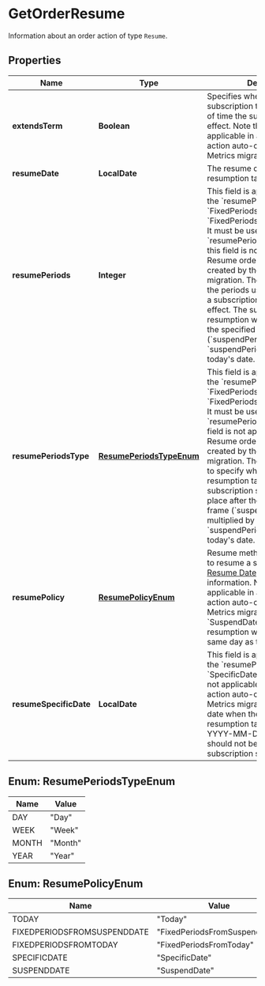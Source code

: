

# GetOrderResume

Information about an order action of type `Resume`. 

## Properties

| Name | Type | Description | Notes |
|------------ | ------------- | ------------- | -------------|
|**extendsTerm** | **Boolean** | Specifies whether to extend the subscription term by the length of time the suspension is in effect. Note this field is not applicable in a Resume order action auto-created by the Order Metrics migration.  |  [optional] |
|**resumeDate** | **LocalDate** | The resume date when the resumption takes effect.  |  [optional] |
|**resumePeriods** | **Integer** | This field is applicable only when the &#x60;resumePolicy&#x60; field is set to &#x60;FixedPeriodsFromToday&#x60; or &#x60;FixedPeriodsFromSuspendDate&#x60;. It must be used together with the &#x60;resumePeriodsType&#x60; field. Note this field is not applicable in a Resume order action auto-created by the Order Metrics migration.  The total number of the periods used to specify when a subscription resumption takes effect. The subscription resumption will take place after the specified time frame (&#x60;suspendPeriods&#x60; multiplied by &#x60;suspendPeriodsType&#x60;) from today&#39;s date.   |  [optional] |
|**resumePeriodsType** | [**ResumePeriodsTypeEnum**](#ResumePeriodsTypeEnum) | This field is applicable only when the &#x60;resumePolicy&#x60; field is set to &#x60;FixedPeriodsFromToday&#x60; or &#x60;FixedPeriodsFromSuspendDate&#x60;. It must be used together with the &#x60;resumePeriods&#x60; field. Note this field is not applicable in a Resume order action auto-created by the Order Metrics migration.  The period type used to specify when a subscription resumption takes effect. The subscription suspension will take place after the specified time frame (&#x60;suspendPeriods&#x60; multiplied by &#x60;suspendPeriodsType&#x60;) from today&#39;s date.   |  [optional] |
|**resumePolicy** | [**ResumePolicyEnum**](#ResumePolicyEnum) | Resume methods. Specify a way to resume a subscription. See [Resume Date](https://knowledgecenter.zuora.com/BC_Subscription_Management/Subscriptions/Resume_a_Subscription#Resume_Date) for more information. Note this field is not applicable in a Resume order action auto-created by the Order Metrics migration.  If &#x60;SuspendDate&#x60; is specfied, the resumption will take place on the same day as the suspension.   |  [optional] |
|**resumeSpecificDate** | **LocalDate** | This field is applicable only when the &#x60;resumePolicy&#x60; field is set to &#x60;SpecificDate&#x60;. Note this field is not applicable in a Resume order action auto-created by the Order Metrics migration.  A specific date when the subscription resumption takes effect, in YYYY-MM-DD format. The value should not be earlier than the subscription suspension date.  |  [optional] |



## Enum: ResumePeriodsTypeEnum

| Name | Value |
|---- | -----|
| DAY | &quot;Day&quot; |
| WEEK | &quot;Week&quot; |
| MONTH | &quot;Month&quot; |
| YEAR | &quot;Year&quot; |



## Enum: ResumePolicyEnum

| Name | Value |
|---- | -----|
| TODAY | &quot;Today&quot; |
| FIXEDPERIODSFROMSUSPENDDATE | &quot;FixedPeriodsFromSuspendDate&quot; |
| FIXEDPERIODSFROMTODAY | &quot;FixedPeriodsFromToday&quot; |
| SPECIFICDATE | &quot;SpecificDate&quot; |
| SUSPENDDATE | &quot;SuspendDate&quot; |



